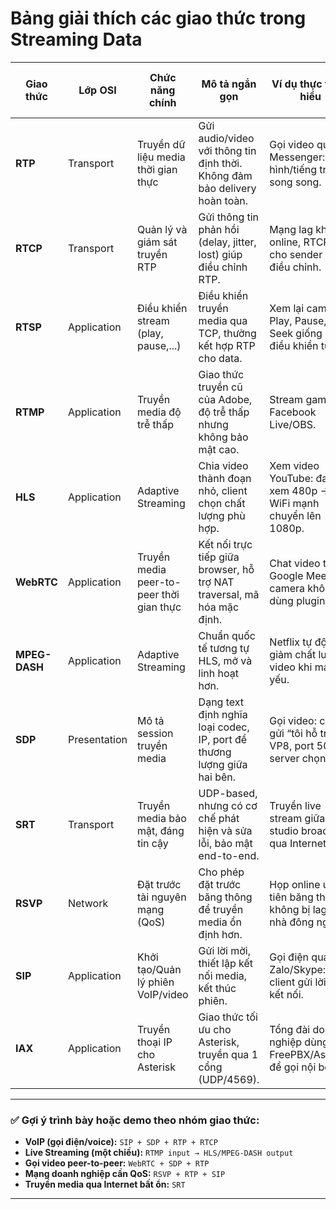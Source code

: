 # Bảng giải thích các giao thức trong Streaming Data

| Giao thức   | Lớp OSI     | Chức năng chính                            | Mô tả ngắn gọn                                                                 | Ví dụ thực tế dễ hiểu                                          | Ngữ cảnh sử dụng phổ biến                          | Giao thức liên quan            |
|-------------|--------------|---------------------------------------------|--------------------------------------------------------------------------------|------------------------------------------------------------------|----------------------------------------------------|-------------------------------|
| **RTP**     | Transport    | Truyền dữ liệu media thời gian thực        | Gửi audio/video với thông tin định thời. Không đảm bảo delivery hoàn toàn.     | Gọi video qua Messenger: hình/tiếng truyền song song.           | VoIP, video conference (Zoom, Meet, WebRTC)        | RTCP, SDP, SIP                 |
| **RTCP**    | Transport    | Quản lý và giám sát truyền RTP             | Gửi thông tin phản hồi (delay, jitter, lost) giúp điều chỉnh RTP.              | Mạng lag khi họp online, RTCP báo cho sender để điều chỉnh.     | Cùng RTP trong media streaming                      | RTP                           |
| **RTSP**    | Application  | Điều khiển stream (play, pause,...)        | Điều khiển truyền media qua TCP, thường kết hợp RTP cho data.                  | Xem lại camera: Play, Pause, Seek giống như điều khiển từ xa.   | IP camera, media server (VLC, Wowza)               | RTP, SDP                      |
| **RTMP**    | Application  | Truyền media độ trễ thấp                   | Giao thức truyền cũ của Adobe, độ trễ thấp nhưng không bảo mật cao.            | Stream game lên Facebook Live/OBS.                              | Live stream (YouTube, Twitch, Facebook trước đây)  | HLS (chuyển dần từ RTMP)      |
| **HLS**     | Application  | Adaptive Streaming                         | Chia video thành đoạn nhỏ, client chọn chất lượng phù hợp.                     | Xem video YouTube: đang xem 480p → WiFi mạnh chuyển lên 1080p.  | Video on demand, live streaming (Apple ecosystem)  | MPEG-DASH                     |
| **WebRTC**  | Application  | Truyền media peer-to-peer thời gian thực   | Kết nối trực tiếp giữa browser, hỗ trợ NAT traversal, mã hóa mặc định.         | Chat video trên Google Meet/PiP camera không dùng plugin.        | Trò chuyện video P2P, video call embedded web       | RTP, STUN, TURN, SDP          |
| **MPEG-DASH**| Application | Adaptive Streaming                         | Chuẩn quốc tế tương tự HLS, mở và linh hoạt hơn.                              | Netflix tự động giảm chất lượng video khi mạng yếu.             | Video streaming (Netflix, YouTube)                 | HLS                            |
| **SDP**     | Presentation | Mô tả session truyền media                 | Dạng text định nghĩa loại codec, IP, port để thương lượng giữa hai bên.        | Gọi video: client gửi “tôi hỗ trợ VP8, port 5004”, server chọn. | Trong SIP, WebRTC, RTSP để mô tả session           | SIP, RTP, RTSP                |
| **SRT**     | Transport    | Truyền media bảo mật, đáng tin cậy         | UDP-based, nhưng có cơ chế phát hiện và sửa lỗi, bảo mật end-to-end.           | Truyền live stream giữa hai studio broadcast qua Internet.      | Live stream độ trễ thấp, studio truyền hình        | FFmpeg                         |
| **RSVP**    | Network      | Đặt trước tài nguyên mạng (QoS)           | Cho phép đặt trước băng thông để truyền media ổn định hơn.                     | Họp online ưu tiên băng thông, không bị lag dù nhà đông người. | Mạng yêu cầu QoS, VoIP trong doanh nghiệp lớn      | RTP, SIP                      |
| **SIP**     | Application  | Khởi tạo/Quản lý phiên VoIP/video          | Gửi lời mời, thiết lập kết nối media, kết thúc phiên.                         | Gọi điện qua Zalo/Skype: client gửi lời mời kết nối.            | VoIP, gọi video, tổng đài IP (FreePBX, Asterisk)   | RTP, SDP                      |
| **IAX**     | Application  | Truyền thoại IP cho Asterisk               | Giao thức tối ưu cho Asterisk, truyền qua 1 cổng (UDP/4569).                  | Tổng đài doanh nghiệp dùng FreePBX/Asterisk để gọi nội bộ.      | Tổng đài IP trong doanh nghiệp                     | SIP (cạnh tranh với IAX)      |

---

### ✅ Gợi ý trình bày hoặc demo theo nhóm giao thức:

- **VoIP (gọi điện/voice):** `SIP + SDP + RTP + RTCP`
- **Live Streaming (một chiều):** `RTMP input → HLS/MPEG-DASH output`
- **Gọi video peer-to-peer:** `WebRTC + SDP + RTP`
- **Mạng doanh nghiệp cần QoS:** `RSVP + RTP + SIP`
- **Truyền media qua Internet bất ổn:** `SRT`

---


